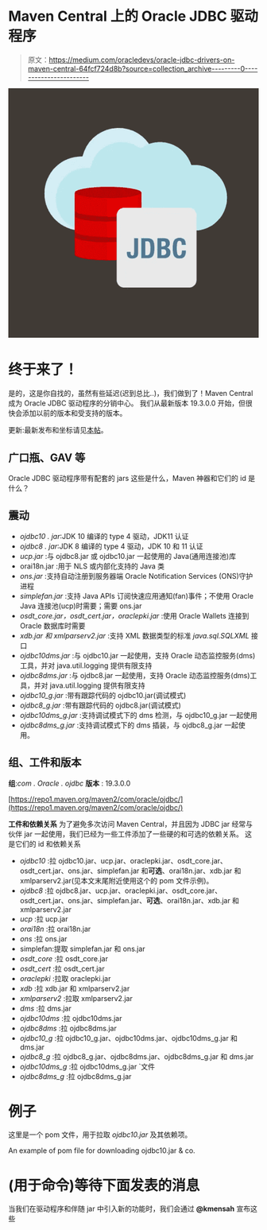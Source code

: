 # Maven Central 上的 Oracle JDBC 驱动程序

> 原文：<https://medium.com/oracledevs/oracle-jdbc-drivers-on-maven-central-64fcf724d8b?source=collection_archive---------0----------------------->

![](img/cac3bc42931a254d535ed0165adfee3f.png)

# 终于来了！

是的，这是你自找的，虽然有些延迟(迟到总比..)，我们做到了！Maven Central 成为 Oracle JDBC 驱动程序的分销中心。
我们从最新版本 19.3.0.0 开始，但很快会添加以前的版本和受支持的版本。

更新:最新发布和坐标请见[本帖](/oracledevs/your-own-way-oracle-jdbc-drivers-19-7-0-0-on-maven-central-9a7dbb648995)。

## 广口瓶、GAV 等

Oracle JDBC 驱动程序带有配套的 jars 这些是什么，Maven 神器和它们的 id 是什么？

## 震动

*   *ojdbc10 . jar*:JDK 10 编译的 type 4 驱动，JDK11 认证
*   *ojdbc8 . jar*:JDK 8 编译的 type 4 驱动，JDK 10 和 11 认证
*   *ucp.jar* :与 ojdbc8.jar 或 ojdbc10.jar 一起使用的 Java(通用连接池)库
*   orai18n.jar :用于 NLS 或内部化支持的 Java 类
*   *ons.jar* :支持自动注册到服务器端 Oracle Notification Services (ONS)守护进程
*   *simplefan.jar* :支持 Java APIs 订阅快速应用通知(fan)事件；不使用 Oracle Java 连接池(ucp)时需要；需要 ons.jar
*   *osdt_core.jar，osdt_cert.jar，oraclepki.jar* :使用 Oracle Wallets 连接到 Oracle 数据库时需要
*   *xdb.jar 和 xmlparserv2.jar* :支持 XML 数据类型的标准 *java.sql.SQLXML* 接口
*   *ojdbc10dms.jar* :与 ojdbc10.jar 一起使用，支持 Oracle 动态监控服务(dms)工具，并对 java.util.logging 提供有限支持
*   *ojdbc8dms.jar* :与 ojdbc8.jar 一起使用，支持 Oracle 动态监控服务(dms)工具，并对 java.util.logging 提供有限支持
*   *ojdbc10_g.jar* :带有跟踪代码的 ojdbc10.jar(调试模式)
*   *ojdbc8_g.jar* :带有跟踪代码的 ojdbc8.jar(调试模式)
*   *ojdbc10dms_g.jar* :支持调试模式下的 dms 检测，与 ojdbc10_g.jar 一起使用
*   *ojdbc8dms_g.jar* :支持调试模式下的 dms 插装，与 ojdbc8_g.jar 一起使用。

## 组、工件和版本

**组**:*com . Oracle . ojdbc* **版本** : 19.3.0.0

[https://repo1.maven.org/maven2/com/oracle/ojdbc/](https://repo1.maven.org/maven2/com/oracle/ojdbc/)

**工件和依赖关系**
为了避免多次访问 Maven Central，并且因为 JDBC jar 经常与伙伴 jar 一起使用，我们已经为一些工件添加了一些硬的和可选的依赖关系。
这是它们的 id 和依赖关系

*   *ojdbc10* :拉 ojdbc10.jar、ucp.jar、oraclepki.jar、osdt_core.jar、osdt_cert.jar、ons.jar、simplefan.jar 和**可选**、orai18n.jar、xdb.jar 和 xmlparserv2.jar(见本文末尾附近使用这个的 pom 文件示例)。
*   *ojdbc8* :拉 ojdbc8.jar、ucp.jar、oraclepki.jar、osdt_core.jar、osdt_cert.jar、ons.jar、simplefan.jar、**可选**、orai18n.jar、xdb.jar 和 xmlparserv2.jar
*   *ucp* :拉 ucp.jar
*   *orai18n* :拉 orai18n.jar
*   *ons* :拉 ons.jar
*   simplefan:提取 simplefan.jar 和 ons.jar
*   *osdt_core* :拉 osdt_core.jar
*   *osdt_cert* :拉 osdt_cert.jar
*   *oraclepki* :拉取 oraclepki.jar
*   *xdb* :拉 xdb.jar 和 xmlparserv2.jar
*   *xmlparserv2* :拉取 xmlparserv2.jar
*   *dms* :拉 dms.jar
*   *ojdbc10dms* :拉 ojdbc10dms.jar
*   *ojdbc8dms* :拉 ojdbc8dms.jar
*   *ojdbc10_g* :拉 ojdbc10_g.jar、ojdbc10dms.jar、ojdbc10dms_g.jar 和
    dms.jar
*   *ojdbc8_g* :拉 ojdbc8_g.jar、ojdbc8dms.jar、ojdbc8dms_g.jar 和
    dms.jar
*   *ojdbc10dms_g* :拉 ojdbc10dms_g.jar `文件
*   *ojdbc8dms_g* :拉 ojdbc8dms_g.jar

# 例子

这里是一个 pom 文件，用于拉取 *ojdbc10.jar* 及其依赖项。

An example of pom file for downloading ojdbc10.jar & co.

# (用于命令)等待下面发表的消息

当我们在驱动程序和伴随 jar 中引入新的功能时，我们会通过 **@kmensah** 宣布这些